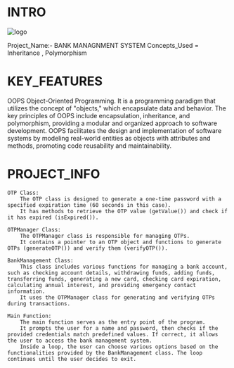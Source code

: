 # INTRO

![logo](https://github.com/muhammadtalhasami/bank_managment_system/blob/main/BANK%20MANAGNMENT%20SYSTEM%20OOPS%20PROJECT/project_images/Screenshot%20(61).png)

Project_Name:- BANK MANAGNMENT SYSTEM
Concepts_Used = Inheritance , Polymorphism

# KEY_FEATURES

OOPS Object-Oriented Programming. It is a programming paradigm that utilizes the concept of "objects," 
which encapsulate data and behavior. The key principles of OOPS include encapsulation, inheritance, and polymorphism, providing a 
modular and organized approach to software development. OOPS facilitates the design and implementation of software systems by 
modeling real-world entities as objects with attributes and methods, promoting code reusability and maintainability.
    
# PROJECT_INFO

    OTP Class:
        The OTP class is designed to generate a one-time password with a specified expiration time (60 seconds in this case).
        It has methods to retrieve the OTP value (getValue()) and check if it has expired (isExpired()).

    OTPManager Class:
        The OTPManager class is responsible for managing OTPs.
        It contains a pointer to an OTP object and functions to generate OTPs (generateOTP()) and verify them (verifyOTP()).

    BankManagement Class:
        This class includes various functions for managing a bank account, such as checking account details, withdrawing funds, adding funds, transferring funds, generating a new card, checking card expiration, calculating annual interest, and providing emergency contact information.
        It uses the OTPManager class for generating and verifying OTPs during transactions.

    Main Function:
        The main function serves as the entry point of the program.
        It prompts the user for a name and password, then checks if the provided credentials match predefined values. If correct, it allows the user to access the bank management system.
        Inside a loop, the user can choose various options based on the functionalities provided by the BankManagement class. The loop continues until the user decides to exit.

